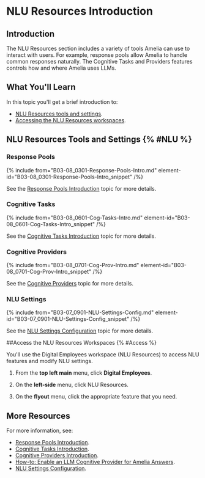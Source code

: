 # NLU Resources Introduction

## Introduction

The NLU Resources section includes a variety of tools Amelia can use to interact with users. For example, response pools allow Amelia to handle common responses naturally. The Cognitive Tasks and Providers features controls how and where Amelia uses LLMs.

## What You'll Learn

In this topic you'll get a brief introduction to:

* [NLU Resources tools and settings](#NLU).
* [Accessing the NLU Resources workspaces](#Access).

## NLU Resources Tools and Settings {% #NLU %}

### Response Pools

{% include from="B03-08_0301-Response-Pools-Intro.md" element-id="B03-08_0301-Response-Pools-Intro_snippet" /%}

See the [Response Pools Introduction](B03-08-NLU-Resources_B03-08_0301-Response-Pools-Intro.md) topic for more details.

### Cognitive Tasks

{% include from="B03-08_0601-Cog-Tasks-Intro.md" element-id="B03-08_0601-Cog-Tasks-Intro_snippet" /%}

See the [Cognitive Tasks Introduction](B03-08_0601-Cog-Task-Config-Intro.md) topic for more details.

### Cognitive Providers

{% include from="B03-08_0701-Cog-Prov-Intro.md" element-id="B03-08_0701-Cog-Prov-Intro_snippet" /%}

See the [Cognitive Providers](B03-08_0701-Cog-Provider-Intro.md) topic for more details.

### NLU Settings

{% include from="B03-07_0901-NLU-Settings-Config.md" element-id="B03-07_0901-NLU-Settings-Config_snippet" /%}

See the [NLU Settings Configuration](B03-07_0901-NLU-Settings-Configuration.md) topic for more details.

##Access the NLU Resources Workspaces {% #Access %}

You'll use the Digital Employees workspace (NLU Resources) to access NLU features and modify NLU settings.

1. From the **top left main** menu, click **Digital Employees**.

2. On the **left-side** menu, click NLU Resources.

3. On the **flyout** menu, click the appropriate feature that you need.

## More Resources

For more information, see:

* [Response Pools Introduction](B03-08-NLU-Resources_B03-08_0301-Response-Pools-Intro.md).
* [Cognitive Tasks Introduction](B03-08_0601-Cog-Task-Config-Intro.md).
* [Cognitive Providers Introduction](B03-08_0701-Cog-Provider-Intro.md).
* [How-to: Enable an LLM Cognitive Provider for Amelia Answers](B03-08_0704-HT-Precon-AAnswers-CogProvider.md).
* [NLU Settings Configuration](B03-07_0901-NLU-Settings-Configuration.md).

